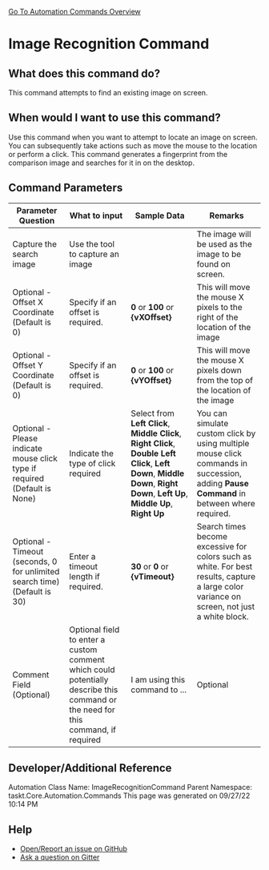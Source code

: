<!--TITLE: Image Recognition Command -->
<!-- SUBTITLE: a command in the Image Commands group. -->
[Go To Automation Commands Overview](/automation-commands.md)


# Image Recognition Command


## What does this command do?
This command attempts to find an existing image on screen.


## When would I want to use this command?
Use this command when you want to attempt to locate an image on screen.  You can subsequently take actions such as move the mouse to the location or perform a click.  This command generates a fingerprint from the comparison image and searches for it in on the desktop.


## Command Parameters
| Parameter Question   	| What to input  	|  Sample Data 	| Remarks  	|
| ---                    | ---               | ---           | ---       |
|Capture the search image|Use the tool to capture an image||The image will be used as the image to be found on screen.|
|Optional - Offset X Coordinate (Default is 0)|Specify if an offset is required.|**0** or **100** or **{vXOffset}**|This will move the mouse X pixels to the right of the location of the image|
|Optional - Offset Y Coordinate (Default is 0)|Specify if an offset is required.|**0** or **100** or **{vYOffset}**|This will move the mouse X pixels down from the top of the location of the image|
|Optional - Please indicate mouse click type if required (Default is None)|Indicate the type of click required|Select from **Left Click**, **Middle Click**, **Right Click**, **Double Left Click**, **Left Down**, **Middle Down**, **Right Down**, **Left Up**, **Middle Up**, **Right Up** |You can simulate custom click by using multiple mouse click commands in succession, adding **Pause Command** in between where required.|
|Optional - Timeout (seconds, 0 for unlimited search time) (Default is 30)|Enter a timeout length if required.|**30** or **0** or **{vTimeout}**|Search times become excessive for colors such as white. For best results, capture a large color variance on screen, not just a white block.|
|Comment Field (Optional)|Optional field to enter a custom comment which could potentially describe this command or the need for this command, if required|I am using this command to ...|Optional|














## Developer/Additional Reference
Automation Class Name: ImageRecognitionCommand
Parent Namespace: taskt.Core.Automation.Commands
This page was generated on 09/27/22 10:14 PM


## Help
- [Open/Report an issue on GitHub](https://github.com/rcktrncn/taskt/issues/new)
- [Ask a question on Gitter](https://gitter.im/taskt-rpa/Lobby)
